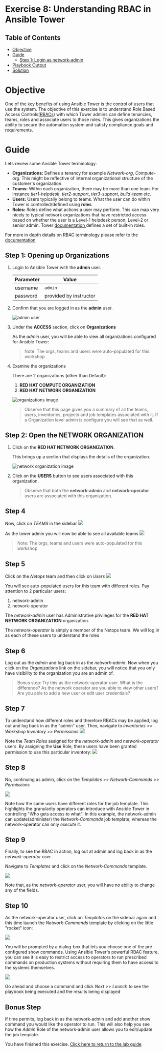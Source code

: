# Exercise 8: Understanding RBAC in Ansible Tower

## Table of Contents

- [Objective](#Objective)
- [Guide](#Guide)
  - [Step 1: Login as network-admin](#step-1-login-as-network-admin)
- [Playbook Output](#Playbook_Output)
- [Solution](#Solution)

# Objective

One of the key benefits of using Ansible Tower is the control of users that use the system. The objective of this exercise is to understand Role Based Access Controls([RBACs](https://docs.ansible.com/ansible-tower/latest/html/userguide/security.html#role-based-access-controls)) with which Tower admins can define tenancies, teams, roles and associate users to those roles. This gives organizations the ability to secure the automation system and satisfy compliance goals and requirements.

# Guide

Lets review some Ansible Tower terminology:

- **Organizations:** Defines a tenancy for example *Network-org*, *Compute-org*. This might be reflective of internal organizational structure of the customer's organization.
- **Teams:** Within each organization, there may be more than one team. For instance *tier1-helpdesk*, *tier2-support*, *tier3-support*, *build-team* etc.
- **Users:** Users typically belong to teams. What the user can do within Tower is controlled/defined using **roles**
- **Roles:** Roles define what actions a user may perform. This can map very nicely to typical network organizations that have restricted access based on whether the user is a Level-1 helpdesk person, Level-2 or senior admin. Tower [documentation ](https://docs.ansible.com/ansible-tower/latest/html/userguide/security.html#built-in-roles)defines a set of built-in roles.

For more in depth details on RBAC terminology please refer to the [documentation](https://docs.ansible.com/ansible-tower/latest/html/userguide/security.html#role-based-access-controls)


## Step 1: Opening up Organizations

1. Login to Ansible Tower with the **admin** user.

   | Parameter | Value |
   |---|---|
   | username  | `admin`  |
   |  password|  provided by instructor |

2. Confirm that you are logged in as the **admin** user.

   ![admin user](images/RBAC_2.png)

3. Under the **ACCESS** section, click on **Organizations**

   As the *admin* user, you will be able to view all organizations configured for Ansible Tower:

   >Note: The orgs, teams and users were auto-populated for this workshop

4. Examine the organizations

   There are 2 organizations (other than Default):

   1. **RED HAT COMPUTE ORGANIZATION**
   2. **RED HAT NETWORK ORGANIZATION**

   ![organizations image](images/RBAC_3.png)

   >Observe that this page gives you a summary of all the teams, users, inventories, projects and job templates associated with it. If a Organization level admin is configure you will see that as well.

## Step 2: Open the NETWORK ORGANIZATION

1. Click on the **RED HAT NETWORK ORGANIZATION**.

   This brings up a section that displays the details of the organization.

   ![network organization image](images/RBAC_4.png)

2. Click on the **USERS** button to see users associated with this organization.

   >Observe that both the **network-admin** and **network-operator** users are associated with this organization.

## Step 4

Now, click on *TEAMS* in the sidebar
![](images/RBAC_5.png )

As the tower admin you will now be able to see all available teams
![](images/RBAC_6.png )

>Note: The orgs, teams and users were auto-populated for this workshop


## Step 5

Click on the *Netops* team and then click on *Users*
![](images/RBAC_7.png )

You will see auto-populated users for this team with different roles. Pay attention to 2 particular users:

1. network-admin
2. network-operator

The *network-admin* user has Administrative privileges for the **RED HAT NETWORK ORGANIZATION** organization.

The *network-operator* is simply a member of the Netops team. We will log in as each of these users to understand the roles


## Step 6

Log out as the *admin* and log back in as the *network-admin*. Now when you click on the *Organizations* link on the sidebar, you will notice that you only have visibility to the organization you are an admin of.


> Bonus step: Try this as the network-operator user. What is the difference? As the network operator are you able to view other users? Are you able to add a new user or edit user credentials?


## Step 7

To understand how different roles and therefore RBACs may be applied, log out and log back in as the "admin" user. Then, navigate to *Inventories* >> *Workshop Inventory* >> *Permissions*
![](images/RBAC_8.png )

Note the *Team Roles* assigned for the *network-admin* and *network-operator* users. By assigning the **Use** Role, these users have been granted permission to use this particular inventory:
![](images/RBAC_9.png )


## Step 8

No, continuing as admin, click on the *Templates* >> *Network-Commands* >> *Permissions*

![](images/RBAC_10.png )

Note how the same users have different roles for the job template. This highlights the granularity operators can introduce with Ansible Tower in controlling "Who gets access to what". In this example, the network-admin can update(administer) the *Network-Commands* job template, whereas the network-operator can only *execute* it.


## Step 9

Finally, to see the RBAC in action, log out at admin and log back in as the *network-operator* user.

Navigate to *Templates* and click on the *Network-Commands* template.

![](images/RBAC_11.png )

Note that, as the *network-operator* user, you will have no ability to change any of the fields.


## Step 10

As the network-operator user, click on *Templates* on the sidebar again and this time launch the *Network-Commands* template by clicking on the little "rocket" icon:

![](images/RBAC_12.png )

You will be prompted by a dialog-box that lets you choose one of the pre-configured show commands. Using Ansible Tower's powerful RBAC feature, you can see it is easy to restrict access to operators to run prescribed commands on production systems without requiring them to have access to the systems themselves.

![](images/RBAC_13.png )

Go ahead and choose a command and click *Next* >> *Launch* to see the playbook being executed and the results being displayed


## Bonus Step

If time permits, log back in as the network-admin and add another show command you would like the operator to run. This will also help you see how the *Admin* Role of the network-admin user allows you to edit/update the job template.



You have finished this exercise.  [Click here to return to the lab guide](../README.md)
